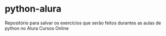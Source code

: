 # python-alura
Repositório para salvar os exercícios que serão feitos durantes as aulas de python no Alura Cursos Online
